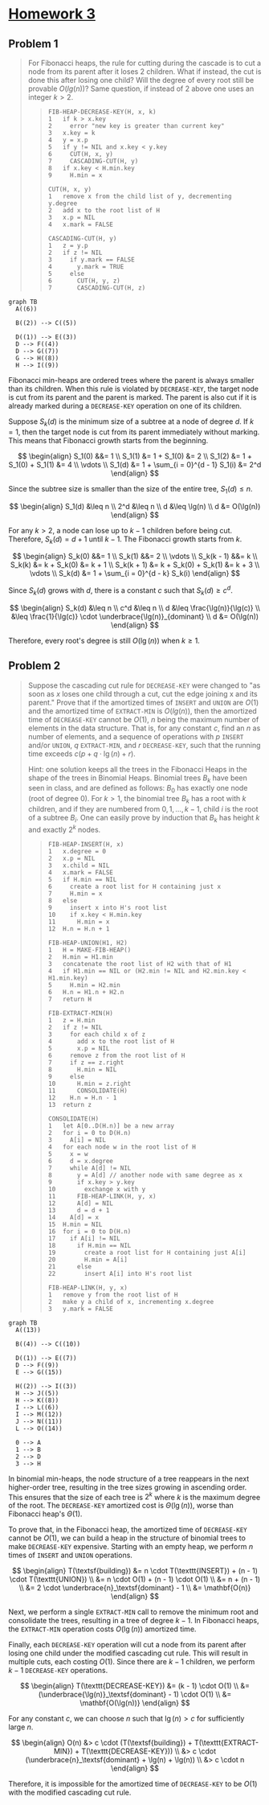 # [Homework 3](https://github.com/hanggrian/IIT-CS535/blob/assets/assignments/hw3.pdf)

## Problem 1

> For Fibonacci heaps, the rule for cutting during the cascade is to cut a node
  from its parent after it loses 2 children. What if instead, the cut is done
  this after losing one child? Will the degree of every root still be provable
  $O(lg(n))$? Same question, if instead of 2 above one uses an integer $k > 2$.
>
> > ```
> > FIB-HEAP-DECREASE-KEY(H, x, k)
> > 1   if k > x.key
> > 2     error "new key is greater than current key"
> > 3   x.key = k
> > 4   y = x.p
> > 5   if y != NIL and x.key < y.key
> > 6     CUT(H, x, y)
> > 7     CASCADING-CUT(H, y)
> > 8   if x.key < H.min.key
> > 9     H.min = x
> >
> > CUT(H, x, y)
> > 1   remove x from the child list of y, decrementing y.degree
> > 2   add x to the root list of H
> > 3   x.p = NIL
> > 4   x.mark = FALSE
> >
> > CASCADING-CUT(H, y)
> > 1   z = y.p
> > 2   if z != NIL
> > 3     if y.mark == FALSE
> > 4       y.mark = TRUE
> > 5     else
> > 6       CUT(H, y, z)
> > 7       CASCADING-CUT(H, z)
> > ```

```mermaid
graph TB
  A((6))

  B((2)) --> C((5))

  D((1)) --> E((3))
  D --> F((4))
  D --> G((7))
  G --> H((8))
  H --> I((9))
```

Fibonacci min-heaps are ordered trees where the parent is always smaller than
its children. When this rule is violated by `DECREASE-KEY`, the target node is
cut from its parent and the parent is marked. The parent is also cut if it is
already marked during a `DECREASE-KEY` operation on one of its children.

Suppose $S_k(d)$ is the minimum size of a subtree at a node of degree $d$. If
$k = 1$, then the target node is cut from its parent immediately without
marking. This means that Fibonacci growth starts from the beginning.

$$
\begin{align}
  S_1(0) &&= 1 \\
  S_1(1) &= 1 + S_1(0) &= 2 \\
  S_1(2) &= 1 + S_1(0) + S_1(1) &= 4 \\
  \vdots \\
  S_1(d) &= 1 + \sum_{i = 0}^{d - 1} S_1(i) &= 2^d
\end{align}
$$

Since the subtree size is smaller than the size of the entire tree,
$S_1(d) \leq n$.

$$
\begin{align}
  S_1(d) &\leq n \\
  2^d &\leq n \\
  d &\leq \lg(n) \\
  d &= O(\lg(n))
\end{align}
$$

For any $k > 2$, a node can lose up to $k - 1$ children before being cut.
Therefore, $S_k(d) = d + 1$ until $k - 1$. The Fibonacci growth starts from $k$.

$$
\begin{align}
  S_k(0) &&= 1 \\
  S_k(1) &&= 2 \\
  \vdots \\
  S_k(k - 1) &&= k \\
  S_k(k) &= k + S_k(0) &= k + 1 \\
  S_k(k + 1) &= k + S_k(0) + S_k(1) &= k + 3 \\
  \vdots \\
  S_k(d) &= 1 + \sum_{i = 0}^{d - k} S_k(i)
\end{align}
$$

Since $S_k(d)$ grows with $d$, there is a constant $c$ such that
$S_k(d) \geq c^d$.

$$
\begin{align}
  S_k(d) &\leq n \\
  c^d &\leq n \\
  d &\leq \frac{\lg(n)}{\lg(c)} \\
  &\leq \frac{1}{\lg(c)} \cdot \underbrace{\lg(n)}_{dominant} \\
  d &= O(\lg(n))
\end{align}
$$

Therefore, every root's degree is still $O(\lg(n))$ when $k \geq 1$.

## Problem 2

> Suppose the cascading cut rule for `DECREASE-KEY` were changed to "as soon as
  $x$ loses one child through a cut, cut the edge joining x and its parent."
  Prove that if the amortized times of `INSERT` and `UNION` are $O(1)$ and the
  amortized time of `EXTRACT-MIN` is $O(lg(n))$, then the amortized time of
  `DECREASE-KEY` cannot be $O(1)$, $n$ being the maximum number of elements in
  the data structure. That is, for any constant $c$, find an $n$ as number of
  elements, and a sequence of operations with $p$ `INSERT` and/or `UNION`, $q$
  `EXTRACT-MIN`, and $r$ `DECREASE-KEY`, such that the running time exceeds
  $c(p + q \cdot \lg(n) + r)$.
>
> Hint: one solution keeps all the trees in the Fibonacci Heaps in the shape of
  the trees in Binomial Heaps. Binomial trees $B_k$ have been seen in class, and
  are defined as follows: $B_0$ has exactly one node (root of degree 0). For
  $k > 1$, the binomial tree $B_k$ has a root with $k$ children, and if they are
  numbered from $0, 1, \ldots, k − 1$, child $i$ is the root of a subtree $B_i$.
  One can easily prove by induction that $B_k$ has height $k$ and exactly $2^k$
  nodes.
>
> > ```
> > FIB-HEAP-INSERT(H, x)
> > 1   x.degree = 0
> > 2   x.p = NIL
> > 3   x.child = NIL
> > 4   x.mark = FALSE
> > 5   if H.min == NIL
> > 6     create a root list for H containing just x
> > 7     H.min = x
> > 8   else
> > 9     insert x into H's root list
> > 10    if x.key < H.min.key
> > 11      H.min = x
> > 12  H.n = H.n + 1
> > ```
> >
> > ```
> > FIB-HEAP-UNION(H1, H2)
> > 1   H = MAKE-FIB-HEAP()
> > 2   H.min = H1.min
> > 3   concatenate the root list of H2 with that of H1
> > 4   if H1.min == NIL or (H2.min != NIL and H2.min.key < H1.min.key)
> > 5     H.min = H2.min
> > 6   H.n = H1.n + H2.n
> > 7   return H
> > ```
> >
> > ```
> > FIB-EXTRACT-MIN(H)
> > 1   z = H.min
> > 2   if z != NIL
> > 3     for each child x of z
> > 4       add x to the root list of H
> > 5       x.p = NIL
> > 6     remove z from the root list of H
> > 7     if z == z.right
> > 8       H.min = NIL
> > 9     else
> > 10      H.min = z.right
> > 11      CONSOLIDATE(H)
> > 12    H.n = H.n - 1
> > 13  return z
> >
> > CONSOLIDATE(H)
> > 1   let A[0..D(H.n)] be a new array
> > 2   for i = 0 to D(H.n)
> > 3     A[i] = NIL
> > 4   for each node w in the root list of H
> > 5     x = w
> > 6     d = x.degree
> > 7     while A[d] != NIL
> > 8       y = A[d] // another node with same degree as x
> > 9       if x.key > y.key
> > 10        exchange x with y
> > 11      FIB-HEAP-LINK(H, y, x)
> > 12      A[d] = NIL
> > 13      d = d + 1
> > 14    A[d] = x
> > 15  H.min = NIL
> > 16  for i = 0 to D(H.n)
> > 17    if A[i] != NIL
> > 18      if H.min == NIL
> > 19        create a root list for H containing just A[i]
> > 20        H.min = A[i]
> > 21      else
> > 22        insert A[i] into H's root list
> >
> > FIB-HEAP-LINK(H, y, x)
> > 1   remove y from the root list of H
> > 2   make y a child of x, incrementing x.degree
> > 3   y.mark = FALSE
> > ```

```mermaid
graph TB
  A((13))

  B((4)) --> C((10))

  D((1)) --> E((7))
  D --> F((9))
  E --> G((15))

  H((2)) --> I((3))
  H --> J((5))
  H --> K((8))
  I --> L((6))
  I --> M((12))
  J --> N((11))
  L --> O((14))

  0 --> A
  1 --> B
  2 --> D
  3 --> H
```

In binomial min-heaps, the node structure of a tree reappears in the next
higher-order tree, resulting in the tree sizes growing in ascending order. This
ensures that the size of each tree is $2^k$ where $k$ is the maximum degree of
the root. The `DECREASE-KEY` amortized cost is $\Theta(\lg(n))$, worse than
Fibonacci heap's $\Theta(1)$.

To prove that, in the Fibonacci heap, the amortized time of `DECREASE-KEY`
cannot be $O(1)$, we can build a heap in the structure of binomial trees to make
`DECREASE-KEY` expensive. Starting with an empty heap, we perform $n$ times of
`INSERT` and `UNION` operations.

$$
\begin{align}
  T(\textsf{building}) &=
    n \cdot T(\texttt{INSERT}) + (n - 1) \cdot T(\texttt{UNION}) \\
  &= n \cdot O(1) + (n - 1) \cdot O(1) \\
  &= n + (n - 1) \\
  &= 2 \cdot \underbrace{n}_\textsf{dominant} - 1 \\
  &= \mathbf{O(n)}
\end{align}
$$

Next, we perform a single `EXTRACT-MIN` call to remove the minimum root and
consolidate the trees, resulting in a tree of degree $k - 1$. In Fibonacci
heaps, the `EXTRACT-MIN` operation costs $O(\lg(n))$ amortized time.

Finally, each `DECREASE-KEY` operation will cut a node from its parent after
losing one child under the modified cascading cut rule. This will result in
multiple cuts, each costing $O(1)$. Since there are $k - 1$ children, we perform
$k - 1$ `DECREASE-KEY` operations.

$$
\begin{align}
  T(\texttt{DECREASE-KEY}) &= (k - 1) \cdot O(1) \\
  &= (\underbrace{\lg(n)}_\textsf{dominant} - 1) \cdot O(1) \\
  &= \mathbf{O(\lg(n))}
\end{align}
$$

For any constant $c$, we can choose $n$ such that $\lg(n) > c$ for sufficiently
large $n$.

$$
\begin{align}
  O(n) &> c \cdot
    (T(\textsf{building}) +
    T(\texttt{EXTRACT-MIN}) +
    T(\texttt{DECREASE-KEY})) \\
  &> c \cdot (\underbrace{n}_\textsf{dominant} + \lg(n) + \lg(n)) \\
  &> c \cdot n
\end{align}
$$

Therefore, it is impossible for the amortized time of `DECREASE-KEY` to be
$O(1)$ with the modified cascading cut rule.
